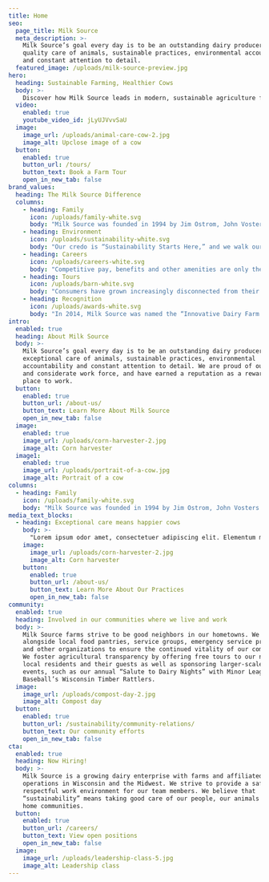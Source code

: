 ```yaml
---
title: Home
seo:
  page_title: Milk Source
  meta_description: >-
    Milk Source’s goal every day is to be an outstanding dairy producer through
    quality care of animals, sustainable practices, environmental accountability
    and constant attention to detail.
  featured_image: /uploads/milk-source-preview.jpg
hero: 
  heading: Sustainable Farming, Healthier Cows
  body: >-
    Discover how Milk Source leads in modern, sustainable agriculture for a greener planet.
  video:
    enabled: true
    youtube_video_id: jLyUJVvvSaU
  image:
    image_url: /uploads/animal-care-cow-2.jpg
    image_alt: Upclose image of a cow
  button:
    enabled: true
    button_url: /tours/
    button_text: Book a Farm Tour
    open_in_new_tab: false
brand_values:
  heading: The Milk Source Difference
  columns:
    - heading: Family
      icon: /uploads/family-white.svg
      body: "Milk Source was founded in 1994 by Jim Ostrom, John Vosters and Todd Willer, each from multi-generational Wisconsin farm families. A small 30-cow dairy started in 1965 by John’s parents in Freedom has evolved into a family of farms across Wisconsin and the Midwest."
    - heading: Environment
      icon: /uploads/sustainability-white.svg
      body: "Our credo is “Sustainability Starts Here,” and we walk our talk. “Sustainability” remains both a goal and a process, encompassing superior environmental management, wildlife protection, herd health, food safety, resource conservation and more."
    - heading: Careers
      icon: /uploads/careers-white.svg
      body: "Competitive pay, benefits and other amenities are only the beginning. Individuals who want a career — not just a job — in agriculture join our team because we offer enough pathways to accommodate their ambitions. We take pride in developing our team members into future leaders."
    - heading: Tours
      icon: /uploads/barn-white.svg
      body: "Consumers have grown increasingly disconnected from their food chain. We want to change that: Our tour program brings thousands of visitors to our farms annually. Through education and transparency, our guests come to better appreciate the scope and science of modern herd care."
    - heading: Recognition
      icon: /uploads/awards-white.svg
      body: "In 2014, Milk Source was named the “Innovative Dairy Farm of the Year.”  In 2020, we were World Dairy Expo’s “Dairy Producers of the Year.” In between and since, we’ve been honored for our Environmental Sustainability efforts, Diversity & Inclusion programs, Family Business leadership and more."
intro:
  enabled: true
  heading: About Milk Source
  body: >-
    Milk Source’s goal every day is to be an outstanding dairy producer through
    exceptional care of animals, sustainable practices, environmental
    accountability and constant attention to detail. We are proud of our honest
    and considerate work force, and have earned a reputation as a rewarding
    place to work.
  button:
    enabled: true
    button_url: /about-us/
    button_text: Learn More About Milk Source
    open_in_new_tab: false
  image:
    enabled: true
    image_url: /uploads/corn-harvester-2.jpg
    image_alt: Corn harvester
  image1:
    enabled: true
    image_url: /uploads/portrait-of-a-cow.jpg
    image_alt: Portrait of a cow
columns:
  - heading: Family
    icon: /uploads/family-white.svg
    body: "Milk Source was founded in 1994 by Jim Ostrom, John Vosters and Todd Willer, each from multi-generational Wisconsin farm families. A small 30-cow dairy started in 1965 by John’s parents in Freedom has evolved into a family of farms across Wisconsin and the Midwest."
media_text_blocks:
  - heading: Exceptional care means happier cows
    body: >-
      "Lorem ipsum odor amet, consectetuer adipiscing elit. Elementum malesuada curae cubilia quisque rutrum, commodo eros quisque. Duis aptent nascetur fusce; nascetur arcu felis orci magnis. Feugiat facilisi nullam turpis non neque pulvinar convallis. Porta lorem montes senectus facilisi semper ac sapien torquent dapibus."
    image:
      image_url: /uploads/corn-harvester-2.jpg
      image_alt: Corn harvester
    button:
      enabled: true
      button_url: /about-us/
      button_text: Learn More About Our Practices
      open_in_new_tab: false
community:
  enabled: true
  heading: Involved in our communities where we live and work
  body: >-
    Milk Source farms strive to be good neighbors in our hometowns. We work
    alongside local food pantries, service groups, emergency service providers
    and other organizations to ensure the continued vitality of our communities.
    We foster agricultural transparency by offering free tours to our neighbors,
    local residents and their guests as well as sponsoring larger-scale public
    events, such as our annual “Salute to Dairy Nights” with Minor League
    Baseball’s Wisconsin Timber Rattlers.
  image:
    image_url: /uploads/compost-day-2.jpg
    image_alt: Compost day
  button:
    enabled: true
    button_url: /sustainability/community-relations/
    button_text: Our community efforts
    open_in_new_tab: false
cta:
  enabled: true
  heading: Now Hiring!
  body: >-
    Milk Source is a growing dairy enterprise with farms and affiliated
    operations in Wisconsin and the Midwest. We strive to provide a safe and
    respectful work environment for our team members. We believe that
    “sustainability” means taking good care of our people, our animals and our
    home communities.
  button:
    enabled: true
    button_url: /careers/
    button_text: View open positions
    open_in_new_tab: false
  image:
    image_url: /uploads/leadership-class-5.jpg
    image_alt: Leadership class
---
```

